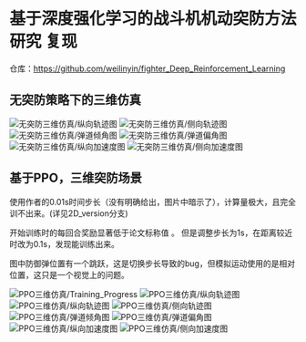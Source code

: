 # 基于深度强化学习的战斗机机动突防方法研究 复现
仓库：https://github.com/weilinyin/fighter_Deep_Reinforcement_Learning

## 无突防策略下的三维仿真

![无突防三维仿真/纵向轨迹图](fig/无突防三维仿真/纵向轨迹图.png)
![无突防三维仿真/侧向轨迹图](fig/无突防三维仿真/侧向轨迹图.png)
![无突防三维仿真/弹道倾角图](fig/无突防三维仿真/弹道倾角图.png)
![无突防三维仿真/弹道偏角图](fig/无突防三维仿真/弹道偏角图.png)
![无突防三维仿真/纵向加速度图](fig/无突防三维仿真/纵向加速度图.png)
![无突防三维仿真/侧向加速度图](fig/无突防三维仿真/侧向加速度图.png)




## 基于PPO，三维突防场景

使用作者的0.01s时间步长（没有明确给出，图片中暗示了），计算量极大，且完全训不出来。(详见2D_version分支)

开始训练时的每回合奖励显著低于论文标称值 。 但是调整步长为1s，在距离较近时改为0.1s，发现能训练出来。

图中防御弹位置有一个跳跃，这是切换步长导致的bug，但模拟运动使用的是相对位置，这只是一个视觉上的问题。



![PPO三维仿真/Training_Progress](fig/PPO三维仿真/Training_Progress.png)
![PPO三维仿真/纵向轨迹图](fig/PPO三维仿真/相对距离图.png)
![PPO三维仿真/纵向轨迹图](fig/PPO三维仿真/纵向轨迹图.png)
![PPO三维仿真/侧向轨迹图](fig/PPO三维仿真/侧向轨迹图.png)
![PPO三维仿真/弹道倾角图](fig/PPO三维仿真/弹道倾角图.png)
![PPO三维仿真/弹道偏角图](fig/PPO三维仿真/弹道偏角图.png)
![PPO三维仿真/纵向加速度图](fig/PPO三维仿真/纵向加速度图.png)
![PPO三维仿真/侧向加速度图](fig/PPO三维仿真/侧向加速度图.png)
